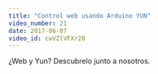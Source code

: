 ```yaml
---
title: "Control web usando Arduino YUN"
video_number: 21
date: 2017-06-07
video_id: cwVZlVFXr28
---
```

¿Web y Yun? Descubrelo junto a nosotros.
